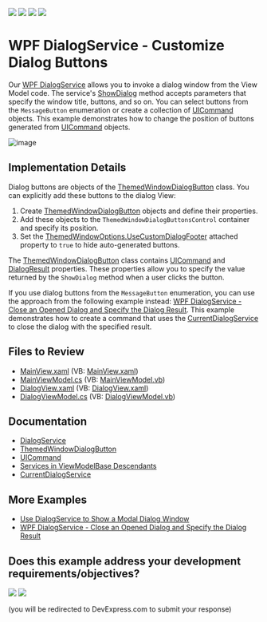 <!-- default badges list -->
![](https://img.shields.io/endpoint?url=https://codecentral.devexpress.com/api/v1/VersionRange/128658041/24.2.1%2B)
[![](https://img.shields.io/badge/Open_in_DevExpress_Support_Center-FF7200?style=flat-square&logo=DevExpress&logoColor=white)](https://supportcenter.devexpress.com/ticket/details/T520287)
[![](https://img.shields.io/badge/📖_How_to_use_DevExpress_Examples-e9f6fc?style=flat-square)](https://docs.devexpress.com/GeneralInformation/403183)
[![](https://img.shields.io/badge/💬_Leave_Feedback-feecdd?style=flat-square)](#does-this-example-address-your-development-requirementsobjectives)
<!-- default badges end -->

# WPF DialogService - Customize Dialog Buttons

Our [WPF DialogService](https://docs.devexpress.com/WPF/17467/mvvm-framework/services/predefined-set/dialog-services/dialogservice) allows you to invoke a dialog window from the View Model code. The service's [ShowDialog](https://docs.devexpress.com/CoreLibraries/DevExpress.Mvvm.DialogServiceExtensions.ShowDialog.overloads) method accepts parameters that specify the window title, buttons, and so on. You can select buttons from the `MessageButton` enumeration or create a collection of [UICommand](https://docs.devexpress.com/CoreLibraries/DevExpress.Mvvm.UICommand) objects. This example demonstrates how to change the position of buttons generated from [UICommand](https://docs.devexpress.com/CoreLibraries/DevExpress.Mvvm.UICommand) objects.

![image](https://user-images.githubusercontent.com/65009440/231432257-9d5fc368-efd0-4c37-907a-a52af1175702.png)

## Implementation Details

Dialog buttons are objects of the [ThemedWindowDialogButton](https://docs.devexpress.com/WPF/DevExpress.Xpf.Core.ThemedWindowDialogButton) class. You can explicitly add these buttons to the dialog View:

1. Create [ThemedWindowDialogButton](https://docs.devexpress.com/WPF/DevExpress.Xpf.Core.ThemedWindowDialogButton) objects and define their properties.
2. Add these objects to the `ThemedWindowDialogButtonsControl` container and specify its position.
3. Set the [ThemedWindowOptions.UseCustomDialogFooter](http://docs.devexpress.com/WPF/DevExpress.Xpf.Core.Native.ThemedWindowOptions.UseCustomDialogFooter) attached property to `true` to hide auto-generated buttons.

The [ThemedWindowDialogButton](https://docs.devexpress.com/WPF/DevExpress.Xpf.Core.ThemedWindowDialogButton) class contains [UICommand](https://docs.devexpress.com/WPF/DevExpress.Xpf.Core.ThemedWindowDialogButton.UICommand) and [DialogResult](https://docs.devexpress.com/WPF/DevExpress.Xpf.Core.ThemedWindowDialogButton.DialogResult) properties. These properties allow you to specify the value returned by the `ShowDialog` method when a user clicks the button.

If you use dialog buttons from the `MessageButton` enumeration, you can use the approach from the following example instead: [WPF DialogService - Close an Opened Dialog and Specify the Dialog Result](https://github.com/DevExpress-Examples/wpf-dialogservice-close-opened-dialog-and-specify-dialog-result). This example demonstrates how to create a command that uses the [CurrentDialogService](https://docs.devexpress.com/WPF/401018/mvvm-framework/services/predefined-set/currentdialogservice) to close the dialog with the specified result.

## Files to Review

* [MainView.xaml](./CS/Views/MainView.xaml) (VB: [MainView.xaml](./VB/Views/MainView.xaml))
* [MainViewModel.cs](./CS/ViewModels/MainViewModel.cs) (VB: [MainViewModel.vb](./VB/ViewModels/MainViewModel.vb))
* [DialogView.xaml](./CS/Views/DialogView.xaml) (VB: [DialogView.xaml](./VB/Views/DialogView.xaml))
* [DialogViewModel.cs](./CS/ViewModels/DialogViewModel.cs) (VB: [DialogViewModel.vb](./VB/ViewModels/DialogViewModel.vb))

## Documentation

* [DialogService](https://docs.devexpress.com/WPF/17467/mvvm-framework/services/predefined-set/dialog-services/dialogservice)
* [ThemedWindowDialogButton](https://docs.devexpress.com/WPF/DevExpress.Xpf.Core.ThemedWindowDialogButton)
* [UICommand](https://docs.devexpress.com/CoreLibraries/DevExpress.Mvvm.UICommand)
* [Services in ViewModelBase Descendants](https://docs.devexpress.com/WPF/17446/mvvm-framework/services/services-in-viewmodelbase-descendants)
* [CurrentDialogService](https://docs.devexpress.com/WPF/401018/mvvm-framework/services/predefined-set/currentdialogservice)

## More Examples

* [Use DialogService to Show a Modal Dialog Window](https://github.com/DevExpress-Examples/wpf-mvvm-framework-ui-services-dialogservice)
* [WPF DialogService - Close an Opened Dialog and Specify the Dialog Result](https://github.com/DevExpress-Examples/wpf-dialogservice-close-opened-dialog-and-specify-dialog-result)
<!-- feedback -->
## Does this example address your development requirements/objectives?

[<img src="https://www.devexpress.com/support/examples/i/yes-button.svg"/>](https://www.devexpress.com/support/examples/survey.xml?utm_source=github&utm_campaign=wpf-dialogservice-customize-dialog-buttons&~~~was_helpful=yes) [<img src="https://www.devexpress.com/support/examples/i/no-button.svg"/>](https://www.devexpress.com/support/examples/survey.xml?utm_source=github&utm_campaign=wpf-dialogservice-customize-dialog-buttons&~~~was_helpful=no)

(you will be redirected to DevExpress.com to submit your response)
<!-- feedback end -->
